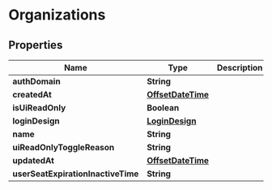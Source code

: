 # Organizations

## Properties
Name | Type | Description | Notes
------------ | ------------- | ------------- | -------------
**authDomain** | **String** |  |  [optional]
**createdAt** | [**OffsetDateTime**](OffsetDateTime.md) |  |  [optional]
**isUiReadOnly** | **Boolean** |  |  [optional]
**loginDesign** | [**LoginDesign**](LoginDesign.md) |  |  [optional]
**name** | **String** |  |  [optional]
**uiReadOnlyToggleReason** | **String** |  |  [optional]
**updatedAt** | [**OffsetDateTime**](OffsetDateTime.md) |  |  [optional]
**userSeatExpirationInactiveTime** | **String** |  |  [optional]
